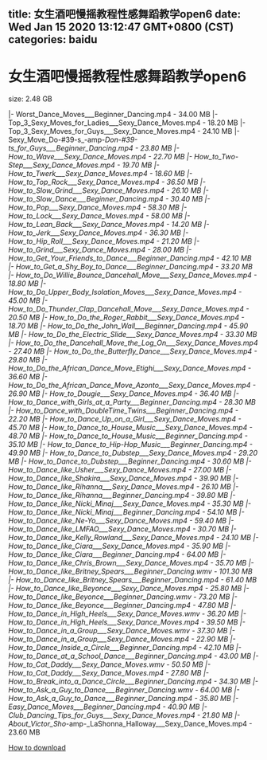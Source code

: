 
title: 女生酒吧慢摇教程性感舞蹈教学open6
date: Wed Jan 15 2020 13:12:47 GMT+0800 (CST)    
categories: baidu
---

# 女生酒吧慢摇教程性感舞蹈教学open6
size: 2.48 GB
 
 
|- Worst_Dance_Moves___Beginner_Dancing.mp4 - 34.00 MB
|- Top_3_Sexy_Moves_for_Ladies___Sexy_Dance_Moves.mp4 - 18.20 MB
|- Top_3_Sexy_Moves_for_Guys___Sexy_Dance_Moves.mp4 - 24.10 MB
|- Sexy_Move_Do-#39-s_-amp-_Don-#39-ts_for_Guys___Beginner_Dancing.mp4 - 23.80 MB
|- How_to_Wave___Sexy_Dance_Moves.mp4 - 22.70 MB
|- How_to_Two-Step___Sexy_Dance_Moves.mp4 - 19.70 MB
|- How_to_Twerk___Sexy_Dance_Moves.mp4 - 18.60 MB
|- How_to_Top_Rock___Sexy_Dance_Moves.mp4 - 36.50 MB
|- How_to_Slow_Grind___Sexy_Dance_Moves.mp4 - 26.10 MB
|- How_to_Slow_Dance___Beginner_Dancing.mp4 - 30.40 MB
|- How_to_Pop___Sexy_Dance_Moves.mp4 - 58.30 MB
|- How_to_Lock___Sexy_Dance_Moves.mp4 - 58.00 MB
|- How_to_Lean_Back___Sexy_Dance_Moves.mp4 - 14.20 MB
|- How_to_Jerk___Sexy_Dance_Moves.mp4 - 36.30 MB
|- How_to_Hip_Roll___Sexy_Dance_Moves.mp4 - 21.20 MB
|- How_to_Grind___Sexy_Dance_Moves.mp4 - 28.00 MB
|- How_to_Get_Your_Friends_to_Dance___Beginner_Dancing.mp4 - 42.10 MB
|- How_to_Get_a_Shy_Boy_to_Dance___Beginner_Dancing.mp4 - 33.20 MB
|- How_to_Do_Willie_Bounce_Dancehall_Move___Sexy_Dance_Moves.mp4 - 18.80 MB
|- How_to_Do_Upper_Body_Isolation_Moves___Sexy_Dance_Moves.mp4 - 45.00 MB
|- How_to_Do_Thunder_Clap_Dancehall_Move___Sexy_Dance_Moves.mp4 - 20.50 MB
|- How_to_Do_the_Roger_Rabbit___Sexy_Dance_Moves.mp4 - 18.70 MB
|- How_to_Do_the_John_Wall___Beginner_Dancing.mp4 - 45.90 MB
|- How_to_Do_the_Electric_Slide___Sexy_Dance_Moves.mp4 - 33.30 MB
|- How_to_Do_the_Dancehall_Move_the_Log_On___Sexy_Dance_Moves.mp4 - 27.40 MB
|- How_to_Do_the_Butterfly_Dance___Sexy_Dance_Moves.mp4 - 29.80 MB
|- How_to_Do_the_African_Dance_Move_Etighi___Sexy_Dance_Moves.mp4 - 36.60 MB
|- How_to_Do_the_African_Dance_Move_Azonto___Sexy_Dance_Moves.mp4 - 26.90 MB
|- How_to_Dougie___Sexy_Dance_Moves.mp4 - 36.40 MB
|- How_to_Dance_with_Girls_at_a_Party___Beginner_Dancing.mp4 - 28.30 MB
|- How_to_Dance_with_DoubleTime_Twins___Beginner_Dancing.mp4 - 22.20 MB
|- How_to_Dance_Up_on_a_Girl___Sexy_Dance_Moves.mp4 - 45.70 MB
|- How_to_Dance_to_House_Music___Sexy_Dance_Moves.mp4 - 48.70 MB
|- How_to_Dance_to_House_Music___Beginner_Dancing.mp4 - 35.10 MB
|- How_to_Dance_to_Hip-Hop_Music___Beginner_Dancing.mp4 - 49.90 MB
|- How_to_Dance_to_Dubstep___Sexy_Dance_Moves.mp4 - 29.20 MB
|- How_to_Dance_to_Dubstep___Beginner_Dancing.mp4 - 30.60 MB
|- How_to_Dance_like_Usher___Sexy_Dance_Moves.mp4 - 27.00 MB
|- How_to_Dance_like_Shakira___Sexy_Dance_Moves.mp4 - 39.90 MB
|- How_to_Dance_like_Rihanna___Sexy_Dance_Moves.mp4 - 26.10 MB
|- How_to_Dance_like_Rihanna___Beginner_Dancing.mp4 - 39.80 MB
|- How_to_Dance_like_Nicki_Minaj___Sexy_Dance_Moves.mp4 - 35.30 MB
|- How_to_Dance_like_Nicki_Minaj___Beginner_Dancing.mp4 - 54.10 MB
|- How_to_Dance_like_Ne-Yo___Sexy_Dance_Moves.mp4 - 59.40 MB
|- How_to_Dance_like_LMFAO___Sexy_Dance_Moves.mp4 - 30.70 MB
|- How_to_Dance_like_Kelly_Rowland___Sexy_Dance_Moves.mp4 - 24.10 MB
|- How_to_Dance_like_Ciara___Sexy_Dance_Moves.mp4 - 35.90 MB
|- How_to_Dance_like_Ciara___Beginner_Dancing.mp4 - 64.00 MB
|- How_to_Dance_like_Chris_Brown___Sexy_Dance_Moves.mp4 - 35.70 MB
|- How_to_Dance_like_Britney_Spears___Beginner_Dancing.wmv - 101.30 MB
|- How_to_Dance_like_Britney_Spears___Beginner_Dancing.mp4 - 61.40 MB
|- How_to_Dance_like_Beyonce___Sexy_Dance_Moves.mp4 - 25.80 MB
|- How_to_Dance_like_Beyonce___Beginner_Dancing.wmv - 73.20 MB
|- How_to_Dance_like_Beyonce___Beginner_Dancing.mp4 - 47.80 MB
|- How_to_Dance_in_High_Heels___Sexy_Dance_Moves.wmv - 36.20 MB
|- How_to_Dance_in_High_Heels___Sexy_Dance_Moves.mp4 - 39.50 MB
|- How_to_Dance_in_a_Group___Sexy_Dance_Moves.wmv - 37.30 MB
|- How_to_Dance_in_a_Group___Sexy_Dance_Moves.mp4 - 22.90 MB
|- How_to_Dance_Inside_a_Circle___Beginner_Dancing.mp4 - 42.10 MB
|- How_to_Dance_at_a_School_Dance___Beginner_Dancing.mp4 - 43.00 MB
|- How_to_Cat_Daddy___Sexy_Dance_Moves.wmv - 50.50 MB
|- How_to_Cat_Daddy___Sexy_Dance_Moves.mp4 - 27.80 MB
|- How_to_Break_into_a_Dance_Circle___Beginner_Dancing.mp4 - 34.30 MB
|- How_to_Ask_a_Guy_to_Dance___Beginner_Dancing.wmv - 64.00 MB
|- How_to_Ask_a_Guy_to_Dance___Beginner_Dancing.mp4 - 35.80 MB
|- Easy_Dance_Moves___Beginner_Dancing.mp4 - 40.90 MB
|- Club_Dancing_Tips_for_Guys___Sexy_Dance_Moves.mp4 - 21.80 MB
|- About_Victor_Sho_-amp-_LaShonna_Halloway___Sexy_Dance_Moves.mp4 - 23.60 MB

[How to download](https://bpcam.bemobtrk.com/go/2ceec3aa-1ca2-46d6-b9ff-aaa5c184517c?jno=19)
